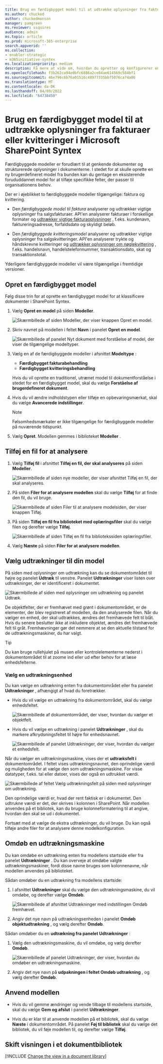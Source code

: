```yaml
---
title: Brug en færdigbygget model til at udtrække oplysninger fra fakturaer eller kvitteringer i Microsoft SharePoint Syntex
ms.author: chucked
author: chuckedmonson
manager: pamgreen
ms.reviewer: ssquires
audience: admin
ms.topic: article
ms.prod: microsoft-365-enterprise
search.appverid: ''
ms.collection:
- enabler-strategic
- m365initiative-syntex
ms.localizationpriority: medium
description: Få mere at vide om, hvordan du opretter og konfigurerer en færdigbygget model i SharePoint Syntex.
ms.openlocfilehash: f3b262ca94e0bfc6886a2ce84ae614569c584bf1
ms.sourcegitcommit: 46e796c6b76a01516c48977335bbf5076ca74a06
ms.translationtype: MT
ms.contentlocale: da-DK
ms.lasthandoff: 04/09/2022
ms.locfileid: "64738450"
---
```

# <a name="use-a-prebuilt-model-to-extract-info-from-invoices-or-receipts-in-microsoft-sharepoint-syntex"></a>Brug en færdigbygget model til at udtrække oplysninger fra fakturaer eller kvitteringer i Microsoft SharePoint Syntex

Færdigbyggede modeller er forudlært til at genkende dokumenter og strukturerede oplysninger i dokumenterne. I stedet for at skulle oprette en ny brugerdefineret model fra bunden kan du gentage en eksisterende forududdannet model for at tilføje specifikke felter, der passer til organisationens behov. 

Der er i øjeblikket to færdigbyggede modeller tilgængelige: faktura og kvittering.

- Den *færdigbyggede model til faktura* analyserer og udtrækker vigtige oplysninger fra salgsfakturaer. API'en analyserer fakturaer i forskellige formater og [udtrækker vigtige fakturaoplysninger](/azure/applied-ai-services/form-recognizer/concept-invoice#field-extraction) , f.eks. kundenavn, faktureringsadresse, forfaldsdato og skyldigt beløb.

- Den *færdigbyggede kvitteringsmodel* analyserer og udtrækker vigtige oplysninger fra salgskvitteringer. API'en analyserer trykte og håndskrevne kvitteringer og [udtrækker oplysninger om nøglekvittering](/azure/applied-ai-services/form-recognizer/concept-receipt#field-extraction) , f.eks. handelsnavn, handelstelefonnummer, transaktionsdato, skat og transaktionstotal.

Yderligere færdigbyggede modeller vil være tilgængelige i fremtidige versioner.

## <a name="create-a-prebuilt-model"></a>Opret en færdigbygget model

Følg disse trin for at oprette en færdigbygget model for at klassificere dokumenter i SharePoint Syntex.

1. Vælg **Opret en model** på siden **Modeller**.

    ![Skærmbillede af siden Modeller, der viser knappen Opret en model.](../media/content-understanding/prebuilt-create-model-button.png) 

2. Skriv navnet på modellen i feltet **Navn** i panelet **Opret en model**.

    ![Skærmbillede af panelet Nyt dokument med forståelse af model, der viser de tilgængelige modeltyper.](../media/content-understanding/prebuilt-create-panel.png) 

3. Vælg en af de færdigbyggede modeller i afsnittet **Modeltype** :
   - **Færdigbygget fakturabehandling**
   - **Færdigbygget kvitteringsbehandling**

   Hvis du vil oprette en traditionel, utrænet model til dokumentforståelse i stedet for en færdigbygget model, skal du vælge **Forståelse af brugerdefineret dokument**.

4. Hvis du vil ændre indholdstypen eller tilføje en opbevaringsmærkat, skal du vælge **Avancerede indstillinger**.

    > [!NOTE]
    > Følsomhedsmærkater er ikke tilgængelige for færdigbyggede modeller på nuværende tidspunkt.

5. Vælg **Opret**. Modellen gemmes i biblioteket **Modeller** .

## <a name="add-a-file-to-analyze"></a>Tilføj en fil for at analysere

1. Vælg **Tilføj fil** i afsnittet **Tilføj en fil, der skal analyseres** på siden **Modeller**.

    ![Skærmbillede af siden nye modeller, der viser afsnittet Tilføj en fil, der skal analyseres.](../media/content-understanding/prebuilt-add-file-to-analyze.png) 

2. På siden **Filer for at analysere modellen** skal du vælge **Tilføj** for at finde den fil, du vil bruge.

    ![Skærmbillede af siden Filer til at analysere modelsiden, der viser knappen Tilføj.](../media/content-understanding/prebuilt-add-file-button.png) 

3. På siden **Tilføj en fil fra biblioteket med oplæringsfiler** skal du vælge filen og derefter vælge **Tilføj**.

    ![Skærmbillede af siden Tilføj en fil fra bibliotekssiden oplæringsfiler.](../media/content-understanding/prebuilt-add-file-from-training-library.png) 

6. Vælg **Næste** på siden **Filer for at analysere modellen**.

## <a name="select-extractors-for-your-model"></a>Vælg udtrækninger til din model

På siden med oplysninger om udtrækning kan du se dokumentområdet til højre og panelet **Udtræk** til venstre. Panelet **Udtrækninger** viser listen over udtrækninger, der er identificeret i dokumentet.

   ![Skærmbillede af siden med oplysninger om udtrækning og panelet Udtræk.](../media/content-understanding/prebuilt-extractor-details-page.png) 

De objektfelter, der er fremhævet med grønt i dokumentområdet, er de elementer, der blev registreret af modellen, da den analyserede filen. Når du vælger en enhed, der skal udtrækkes, ændres det fremhævede felt til blåt. Hvis du senere beslutter ikke at inkludere objektet, ændres det fremhævede felt til gråt. Fremhævninger gør det nemmere at se den aktuelle tilstand for de udtrækningsmaskiner, du har valgt.

> [!TIP]
> Du kan bruge rullehjulet på musen eller kontrolelementerne nederst i dokumentområdet til at zoome ind eller ud efter behov for at læse enhedsfelterne.

### <a name="select-an-extractor-entity"></a>Vælg en udtrækningsenhed

Du kan vælge en udtrækning enten fra dokumentområdet eller fra panelet **Udtrækninger** , afhængigt af hvad du foretrækker.
 
- Hvis du vil vælge en udtrækning fra dokumentområdet, skal du vælge enhedsfeltet.

    ![Skærmbillede af dokumentområdet, der viser, hvordan du vælger et objektfelt.](../media/content-understanding/prebuilt-document-area-select-field.png) 

- Hvis du vil vælge en udtrækning i panelet **Udtrækninger** , skal du markere afkrydsningsfeltet til højre for enhedsnavnet.

    ![Skærmbillede af panelet Udtrækninger, der viser, hvordan du vælger et enhedsfelt.](../media/content-understanding/prebuilt-extractors-panel-select-field.png) 

Når du vælger en udtrækningsmaskine, vises der et **udtræksfelt i** dokumentområdet. I feltet vises udtrækningsnavnet, den oprindelige værdi og muligheden for at vælge den som udtrækningsmaskine. For visse datatyper, f.eks. tal eller datoer, vises der også en udtrukket værdi.

   ![Skærmbillede af feltet Vælg udtrækningsfelt på siden med oplysninger om udtrækning.](../media/content-understanding/prebuilt-select-distractor-box.png) 

Den oprindelige værdi er, hvad der rent faktisk er i dokumentet. Den udtrukne værdi er det, der skrives i kolonnen i SharePoint. Når modellen anvendes på et bibliotek, kan du bruge kolonneformatering til at angive, hvordan den skal se ud i dokumentet.

Fortsæt med at vælge de ekstra udtrækninger, du vil bruge. Du kan også tilføje andre filer for at analysere denne modelkonfiguration.

## <a name="rename-an-extractor"></a>Omdøb en udtrækningsmaskine

Du kan omdøbe en udtrækning enten fra modellens startside eller fra panelet **Udtrækninger** . Du kan overveje at omdøbe valgte udtrækningsmaskiner, fordi disse navne bruges som kolonnenavne, når modellen anvendes på biblioteket.

Sådan omdøber du en udtrækning fra modellens startside:

1. I afsnittet **Udtrækninger** skal du vælge den udtrækningsmaskine, du vil omdøbe, og derefter vælge **Omdøb**.

    ![Skærmbillede af afsnittet Udtrækninger med indstillingen Omdøb fremhævet.](../media/content-understanding/prebuilt-model-page-rename-extractor.png) 

2. Angiv det nye navn på udtrækningsenheden i panelet **Omdøb objektudtrækning** , og vælg derefter **Omdøb**.

Sådan omdøber du en **udtrækning fra panelet Udtrækninger** :

1. Vælg den udtrækningsmaskine, du vil omdøbe, og vælg derefter **Omdøb**.

    ![Skærmbillede af panelet Udtrækninger, der viser, hvordan du omdøber en udtrækningsmaskine.](../media/content-understanding/prebuilt-extractors-panel-rename-field.png) 

2. Angiv det nye navn på **udpakningen i feltet Omdøb udtrækning** , og vælg derefter **Omdøb**.

## <a name="apply-the-model"></a>Anvend modellen

- Hvis du vil gemme ændringer og vende tilbage til modellens startside, skal du vælge **Gem og afslut** i panelet **Udtrækninger**.

- Hvis du er klar til at anvende modellen på et bibliotek, skal du vælge **Næste** i dokumentområdet. På panelet **Føj til bibliotek** skal du vælge det bibliotek, du vil føje modellen til, og derefter vælge **Tilføj**.

## <a name="change-the-view-in-a-document-library"></a>Skift visningen i et dokumentbibliotek

[!INCLUDE [Change the view in a document library](../includes/change-library-view.md)]


